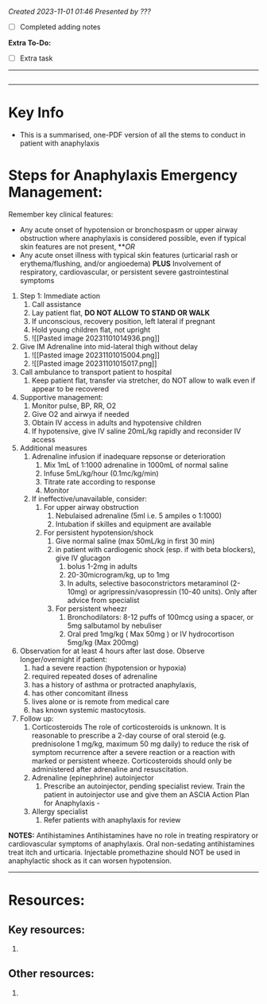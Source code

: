 *Created 2023-11-01 01:46*
*Presented by ???*
- [ ] Completed adding notes

**Extra To-Do:**
- [ ] Extra task
---
```toc
```
---
# Key Info
- This is a summarised, one-PDF version of all the stems to conduct in patient with anaphylaxis

# Steps for Anaphylaxis Emergency Management:

Remember key clinical features:
- Any acute onset of hypotension or bronchospasm or upper airway obstruction where anaphylaxis is considered possible, even if typical skin features are not present, ***OR*
- Any acute onset illness with typical skin features (urticarial rash or erythema/flushing, and/or angioedema) **PLUS** Involvement of respiratory, cardiovascular, or persistent severe gastrointestinal symptoms

1. Step 1: Immediate action
	1. Call assistance
	2. Lay patient flat, **DO NOT ALLOW TO STAND OR WALK**
	3. If unconscious, recovery position, left lateral if pregnant
	4. Hold young children flat, not upright
	5. ![[Pasted image 20231101014936.png]]
2. Give IM Adrenaline into mid-lateral thigh without delay
	1. ![[Pasted image 20231101015004.png]]
	2. ![[Pasted image 20231101015017.png]]
3. Call ambulance to transport patient to hospital
	1. Keep patient flat, transfer via stretcher, do NOT allow to walk even if appear to be recovered
4. Supportive management:
	1. Monitor pulse, BP, RR, O2
	2. Give O2 and airwya if needed
	3. Obtain IV access in adults and hypotensive children
	4. If hypotensive, give IV saline 20mL/kg rapidly and reconsider IV access
5. Additional measures
	1. Adrenaline infusion if inadequare repsonse or deterioration
		1. Mix 1mL of 1:1000 adrenaline in 1000mL of normal saline
		2. Infuse 5mL/kg/hour (0.1mc/kg/min)
		3. Titrate rate according to response
		4. Monitor
	2. If ineffective/unavailable, consider:
		1. For upper airway obstruction
			1. Nebulaised adrenaline (5ml i.e. 5 ampiles o 1:1000)
			2. Intubation if skilles and equipment are available
		2. For persistent hypotension/shock
			1. Give normal saline (max 50mL/kg in first 30 min)
			2. in patient with cardiogenic shock (esp. if with beta blockers), give IV glucagon 
				1. bolus 1-2mg in adults
				2. 20-30microgram/kg, up to 1mg
				3. In adults, selective basoconstrictors metaraminol (2-10mg) or agripressin/vasopressin (10-40 units). Only after advice from specialist
			3. For persistent wheezr
				1. Bronchodilators: 8-12 puffs of 100mcg using a spacer, or 5mg salbutamol by nebuliser
				2. Oral pred 1mg/kg ( Max 50mg ) or IV hydrocortison 5mg/kg (Max 200mg)
6. Observation for at least 4 hours after last dose. Observe longer/overnight if patient:
	1. had a severe reaction (hypotension or hypoxia)
	2. required repeated doses of adrenaline
	3. has a history of asthma or protracted anaphylaxis,
	4. has other concomitant illness
	5. lives alone or is remote from medical care
	6. has known systemic mastocytosis.
7. Follow up:
	1. Corticosteroids The role of corticosteroids is unknown. It is reasonable to prescribe a 2-day course of oral steroid (e.g. prednisolone 1 mg/kg, maximum 50 mg daily) to reduce the risk of symptom recurrence after a severe reaction or a reaction with marked or persistent wheeze. Corticosteroids should only be administered after adrenaline and resuscitation.
	2. Adrenaline (epinephrine) autoinjector
		1. Prescribe an autoinjector, pending specialist review. Train the patient in autoinjector use and give them an ASCIA Action Plan for Anaphylaxis -
	3. Allergy specialist
		1. Refer patients with anaphylaxis for review

**NOTES:**
Antihistamines Antihistamines have no role in treating respiratory or cardiovascular symptoms of anaphylaxis. Oral non-sedating antihistamines treat itch and urticaria. Injectable promethazine should NOT be used in anaphylactic shock as it can worsen hypotension.


---

# Resources:
## Key resources:
1. 

## Other resources:
1. 